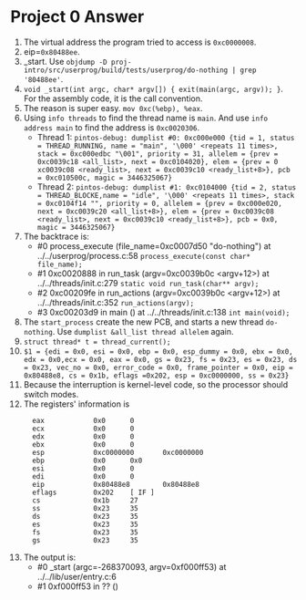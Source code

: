 # Project 0 Answer

1. The virtual address the program tried to access is `0xc0000008`.
2. eip=`0x80488ee`.
3. _start. Use `objdump -D proj-intro/src/userprog/build/tests/userprog/do-nothing | grep '80488ee'`.
4. `void _start(int argc, char* argv[]) { exit(main(argc, argv)); }`. For the assembly
code, it is the call convention.
5. The reason is super easy. `mov 0xc(%ebp), %eax`.
6. Using `info threads` to find the thread name is `main`. And use `info address main` to
find the address is `0xc0020306`.
   + Thread 1: `pintos-debug: dumplist #0: 0xc000e000 {tid = 1, status = THREAD_RUNNING, name = "main", '\000' <repeats 11 times>, stack = 0xc000edbc "\001", priority = 31, allelem = {prev = 0xc0039c18 <all_list>, next = 0xc0104020}, elem = {prev = 0 xc0039c08 <ready_list>, next = 0xc0039c10 <ready_list+8>}, pcb = 0xc010500c, magic = 3446325067}`
   + Thread 2: `pintos-debug: dumplist #1: 0xc0104000 {tid = 2, status = THREAD_BLOCKE,name = "idle", '\000' <repeats 11 times>, stack = 0xc0104f14 "", priority = 0, allelem = {prev = 0xc000e020, next = 0xc0039c20 <all_list+8>}, elem = {prev = 0xc0039c08 <ready_list>, next = 0xc0039c10 <ready_list+8>}, pcb = 0x0, magic = 3446325067}`
7. The backtrace is:
   + #0  process_execute (file_name=0xc0007d50 "do-nothing") at ../../userprog/process.c:58
          `process_execute(const char* file_name);`
   + #1  0xc0020888 in run_task (argv=0xc0039b0c <argv+12>) at ../../threads/init.c:279
          `static void run_task(char** argv);`
   + #2  0xc00209fe in run_actions (argv=0xc0039b0c <argv+12>) at ../../threads/init.c:352
          `run_actions(argv);`
   + #3  0xc00203d9 in main () at ../../threads/init.c:138
          `int main(void);`
8. The `start_process` create the new PCB, and starts a new thread `do-nothing`.
Use `dumplist &all_list thread allelem` again.
9. `struct thread* t = thread_current();`
10. `$1 = {edi = 0x0, esi = 0x0, ebp = 0x0, esp_dummy = 0x0, ebx = 0x0, edx = 0x0,ecx = 0x0, eax = 0x0, gs = 0x23, fs = 0x23, es = 0x23, ds = 0x23, vec_no = 0x0, error_code = 0x0, frame_pointer = 0x0, eip = 0x80488e8, cs = 0x1b, eflags =0x202, esp = 0xc0000000, ss = 0x23}`
11. Because the interruption is kernel-level code, so the processor should switch modes.
12. The registers' information is
    ```
      eax            0x0      0
      ecx            0x0      0
      edx            0x0      0
      ebx            0x0      0
      esp            0xc0000000       0xc0000000
      ebp            0x0      0x0
      esi            0x0      0
      edi            0x0      0
      eip            0x80488e8        0x80488e8
      eflags         0x202    [ IF ]
      cs             0x1b     27
      ss             0x23     35
      ds             0x23     35
      es             0x23     35
      fs             0x23     35
      gs             0x23     35
    ```
13. The output is:
    + #0  _start (argc=-268370093, argv=0xf000ff53) at ../../lib/user/entry.c:6
    + #1  0xf000ff53 in ?? ()